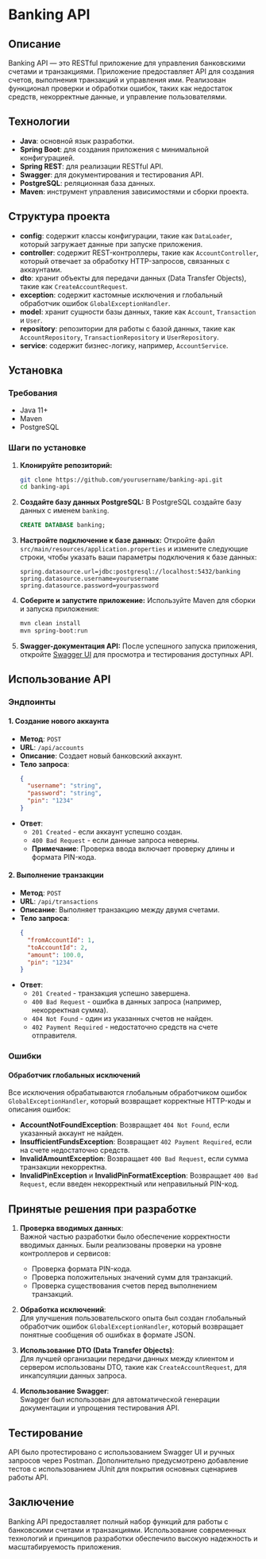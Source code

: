 
# Banking API

## Описание

Banking API — это RESTful приложение для управления банковскими счетами и транзакциями. Приложение предоставляет API для создания счетов, выполнения транзакций и управления ими. Реализован функционал проверки и обработки ошибок, таких как недостаток средств, некорректные данные, и управление пользователями.

## Технологии

- **Java**: основной язык разработки.
- **Spring Boot**: для создания приложения с минимальной конфигурацией.
- **Spring REST**: для реализации RESTful API.
- **Swagger**: для документирования и тестирования API.
- **PostgreSQL**: реляционная база данных.
- **Maven**: инструмент управления зависимостями и сборки проекта.

## Структура проекта

- **config**: содержит классы конфигурации, такие как `DataLoader`, который загружает данные при запуске приложения.
- **controller**: содержит REST-контроллеры, такие как `AccountController`, который отвечает за обработку HTTP-запросов, связанных с аккаунтами.
- **dto**: хранит объекты для передачи данных (Data Transfer Objects), такие как `CreateAccountRequest`.
- **exception**: содержит кастомные исключения и глобальный обработчик ошибок `GlobalExceptionHandler`.
- **model**: хранит сущности базы данных, такие как `Account`, `Transaction` и `User`.
- **repository**: репозитории для работы с базой данных, такие как `AccountRepository`, `TransactionRepository` и `UserRepository`.
- **service**: содержит бизнес-логику, например, `AccountService`.

## Установка

### Требования

- Java 11+
- Maven
- PostgreSQL

### Шаги по установке

1. **Клонируйте репозиторий:**
   ```bash
   git clone https://github.com/yourusername/banking-api.git
   cd banking-api
   ```

2. **Создайте базу данных PostgreSQL:**
   В PostgreSQL создайте базу данных с именем `banking`.
   ```sql
   CREATE DATABASE banking;
   ```

3. **Настройте подключение к базе данных:**
   Откройте файл `src/main/resources/application.properties` и измените следующие строки, чтобы указать ваши параметры подключения к базе данных:
   ```properties
   spring.datasource.url=jdbc:postgresql://localhost:5432/banking
   spring.datasource.username=yourusername
   spring.datasource.password=yourpassword
   ```

4. **Соберите и запустите приложение:**
   Используйте Maven для сборки и запуска приложения:
   ```bash
   mvn clean install
   mvn spring-boot:run
   ```

5. **Swagger-документация API:**
   После успешного запуска приложения, откройте [Swagger UI](http://localhost:8080/swagger-ui.html) для просмотра и тестирования доступных API.

## Использование API

### Эндпоинты

#### 1. Создание нового аккаунта

- **Метод**: `POST`
- **URL**: `/api/accounts`
- **Описание**: Создает новый банковский аккаунт.
- **Тело запроса**:
  ```json
  {
    "username": "string",
    "password": "string",
    "pin": "1234"
  }
  ```
- **Ответ**:
    - `201 Created` - если аккаунт успешно создан.
    - `400 Bad Request` - если данные запроса неверны.
    - **Примечание**: Проверка ввода включает проверку длины и формата PIN-кода.

#### 2. Выполнение транзакции

- **Метод**: `POST`
- **URL**: `/api/transactions`
- **Описание**: Выполняет транзакцию между двумя счетами.
- **Тело запроса**:
  ```json
  {
    "fromAccountId": 1,
    "toAccountId": 2,
    "amount": 100.0,
    "pin": "1234"
  }
  ```
- **Ответ**:
    - `201 Created` - транзакция успешно завершена.
    - `400 Bad Request` - ошибка в данных запроса (например, некорректная сумма).
    - `404 Not Found` - один из указанных счетов не найден.
    - `402 Payment Required` - недостаточно средств на счете отправителя.

### Ошибки

#### Обработчик глобальных исключений

Все исключения обрабатываются глобальным обработчиком ошибок `GlobalExceptionHandler`, который возвращает корректные HTTP-коды и описания ошибок:
- **AccountNotFoundException**: Возвращает `404 Not Found`, если указанный аккаунт не найден.
- **InsufficientFundsException**: Возвращает `402 Payment Required`, если на счете недостаточно средств.
- **InvalidAmountException**: Возвращает `400 Bad Request`, если сумма транзакции некорректна.
- **InvalidPinException** и **InvalidPinFormatException**: Возвращает `400 Bad Request`, если введен некорректный или неправильный PIN-код.

## Принятые решения при разработке

1. **Проверка вводимых данных**:  
   Важной частью разработки было обеспечение корректности вводимых данных. Были реализованы проверки на уровне контроллеров и сервисов:
    - Проверка формата PIN-кода.
    - Проверка положительных значений сумм для транзакций.
    - Проверка существования счетов перед выполнением транзакций.

2. **Обработка исключений**:  
   Для улучшения пользовательского опыта был создан глобальный обработчик ошибок `GlobalExceptionHandler`, который возвращает понятные сообщения об ошибках в формате JSON.

3. **Использование DTO (Data Transfer Objects)**:  
   Для лучшей организации передачи данных между клиентом и сервером использованы DTO, такие как `CreateAccountRequest`, для инкапсуляции данных запроса.

4. **Использование Swagger**:  
   Swagger был использован для автоматической генерации документации и упрощения тестирования API.

## Тестирование

API было протестировано с использованием Swagger UI и ручных запросов через Postman. Дополнительно предусмотрено добавление тестов с использованием JUnit для покрытия основных сценариев работы API.

## Заключение

Banking API предоставляет полный набор функций для работы с банковскими счетами и транзакциями. Использование современных технологий и принципов разработки обеспечило высокую надежность и масштабируемость приложения.

